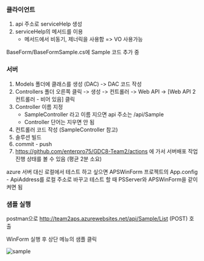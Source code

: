 ### 클라이언트
1. api 주소로 serviceHelp 생성
2. serviceHelp의 메서드를 이용
	- 메서드에서 비동기, 제너릭을 사용함 => VO 사용가능

BaseForm/BaseFormSample.cs에 Sample 코드 추가 중

### 서버
1. Models 폴더에 클래스를 생성 (DAC) -> DAC 코드 작성
2. Controllers 폴더 오른쪽 클릭 -> 생성 -> 컨트롤러 -> Web API -> [Web API 2 컨트롤러 - 비어 있음] 클릭
3. Controller 이름 지정
	- SampleController 라고 이름 지으면 api 주소는 /api/Sample
	- Controller 단어는 지우면 안 됨
4. 컨트롤러 코드 작성 (SampleController 참고)
5. 솔루션 빌드
6. commit - push
7. https://github.com/enterpro75/GDC8-Team2/actions 에 가서 서버배포 작업 진행 상태를 볼 수 있음 (평균 2분 소요)

azure 서버 대신 로컬에서 테스트 하고 싶으면 APSWinForm 프로젝트의 App.config - ApiAddress를 로컬 주소로 바꾸고
테스트 할 때 PSServer와 APSWinForm을 같이 켜면 됨


### 샘플 실행

postman으로 http://team2aps.azurewebsites.net/api/Sample/List (POST) 호출

WinForm 실행 후 상단 메뉴의 샘플 클릭

![sample](https://user-images.githubusercontent.com/75368967/147208276-884b21be-d642-47b3-ba7e-69b065823ce2.png)
